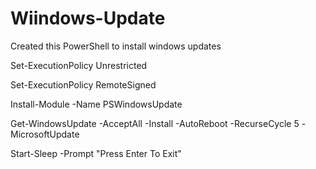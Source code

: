 # Wiindows-Update
Created this PowerShell to install windows updates

Set-ExecutionPolicy Unrestricted

Set-ExecutionPolicy RemoteSigned

Install-Module -Name PSWindowsUpdate

Get-WindowsUpdate -AcceptAll -Install -AutoReboot -RecurseCycle 5 -MicrosoftUpdate

Start-Sleep -Prompt "Press Enter To Exit"
